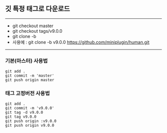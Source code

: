 ## 깃 특정 태그로 다운로드

---

- git checkout master
- git checkout tags/v9.0.0
- git clone -b <tag> <repository> 
- 사용예 : git clone -b v9.0.0 https://github.com/miniplugin/human.git

---

### 기본(마스터) 사용법

```
git add .
git commit -m 'master'
git push origin master
```

### 태그 고정버전 사용법
```
git add .
git commit -m 'v9.0.0'
git tag -d v9.0.0
git tag v9.0.0
git push origin :v9.0.0
git push origin v9.0.0
```
